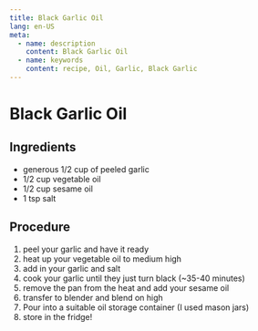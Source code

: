 ```yaml
---
title: Black Garlic Oil
lang: en-US
meta:
  - name: description
    content: Black Garlic Oil
  - name: keywords
    content: recipe, Oil, Garlic, Black Garlic
---
```


# Black Garlic Oil

## Ingredients
* generous 1/2 cup of peeled garlic
* 1/2 cup vegetable oil
* 1/2 cup sesame oil
* 1 tsp salt

## Procedure
1. peel your garlic and have it ready
2. heat up your vegetable oil to medium high
3. add in your garlic and salt
4. cook your garlic until they just turn black (~35-40 minutes)
5. remove the pan from the heat and add your sesame oil
6. transfer to blender and blend on high
7. Pour into a suitable oil storage container (I used mason jars)
8. store in the fridge!
